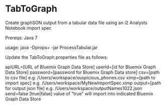 # TabToGraph
Create graphSON output from a tabular data file using an i2 Analysts Notebook import spec

Prereqs: Java 7

usage: java  -Dprops=<name of properties file> -jar ProcessTabular.jar

Update the TabToGraph.properties file as follows:

apiURL=[URL of Bluemix Graph Data Store]
userId=[id for Bluemix Graph Data Store]
password=[password for Bluemix Graph Data store]
csv=[path to csv file]  e.g. /Users/workspace/suspicious_phones.csv
ximp=[path to import spec] e.g. /Users/workspace/MyNewImportSpec.ximp
output=[path for output json file] e.g. /Users/workspace/outputNames1022.json
send=false   [true|false]  value of "true" will import into indicated Bluemix Graph Data Store
